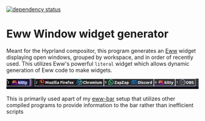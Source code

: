 [![dependency status](https://deps.rs/repo/github/DMGDy/eww-windows/status.svg)](https://deps.rs/repo/github/DMGDy/eww-windows)

# Eww Window widget generator 
Meant for the Hyprland compositor, this program generates an [Eww](https://github.com/elkowar/eww) 
widget displaying open windows, grouped by workspace, and in order of recently used. This utilizes
Eww's powerful `literal` widget which allows dynamic generation of Eww code to make widgets.

<img src="./.github/example.png">

This is primarily used apart of my [eww-bar](https://github.com/DMGDy/eww-bar)
setup that utilizes other compiled programs to provide
information to the bar rather than inefficient scripts
